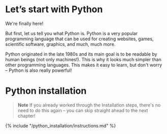 # Let’s start with Python

We're finally here!

But first, let us tell you what Python is. Python is a very popular programming language that can be used for creating websites, games, scientific software, graphics, and much, much more.

Python originated in the late 1980s and its main goal is to be readable by human beings (not only machines!). This is why it looks much simpler than other programming languages. This makes it easy to learn, but don't worry – Python is also really powerful!

# Python installation

> **Note** If you already worked through the Installation steps, there's no need to do this again – you can skip straight ahead to the next chapter!

{% include "/python_installation/instructions.md" %}

